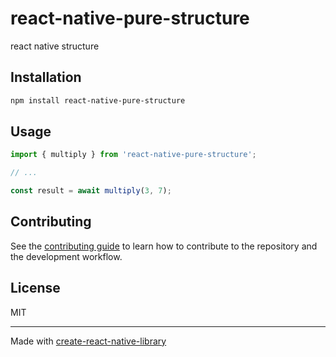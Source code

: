 # react-native-pure-structure

react native structure

## Installation

```sh
npm install react-native-pure-structure
```

## Usage


```js
import { multiply } from 'react-native-pure-structure';

// ...

const result = await multiply(3, 7);
```


## Contributing

See the [contributing guide](CONTRIBUTING.md) to learn how to contribute to the repository and the development workflow.

## License

MIT

---

Made with [create-react-native-library](https://github.com/callstack/react-native-builder-bob)
